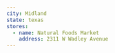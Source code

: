 ```yaml
---
city: Midland
state: texas
stores:
  - name: Natural Foods Market
    address: 2311 W Wadley Avenue
---
```

